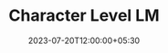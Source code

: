 ---
title: "Character Level LM"
description: ""
date: 2023-07-20T12:00:00+05:30
activeNav: "projects"
draft: true
---